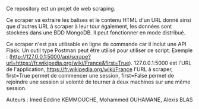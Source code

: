 Ce repository est un projet de web scraping.

Ce scraper va extraire les balises et le contenu HTML d'un URL donné ainsi que d'autres URL à scraper à leur tour également, les données sont stockées dans une BDD MongoDB. Il peut fonctionner en mode distribué.

Ce scraper n'est pas utilisable en ligne de commande car il inclut une API Flask. Un outil type Postman peut être utilisé pour utiliser ce script.
Exemple : (http://127.0.0.1:5000/api/scrape?url=https://fr.wikipedia.org/wiki/France&first=True). 127.0.0.1:5000 est l'URL de l'application, https://fr.wikipedia.org/wiki/France l'URL à scraper, first=True permet de commencer une session, first=False permet de rejoindre une session si volonté de tourner à deux machines sur une même session.

Auteurs : Imed Eddine KEMMOUCHE, Mohammed OUHAMANE, Alexis BLAS
